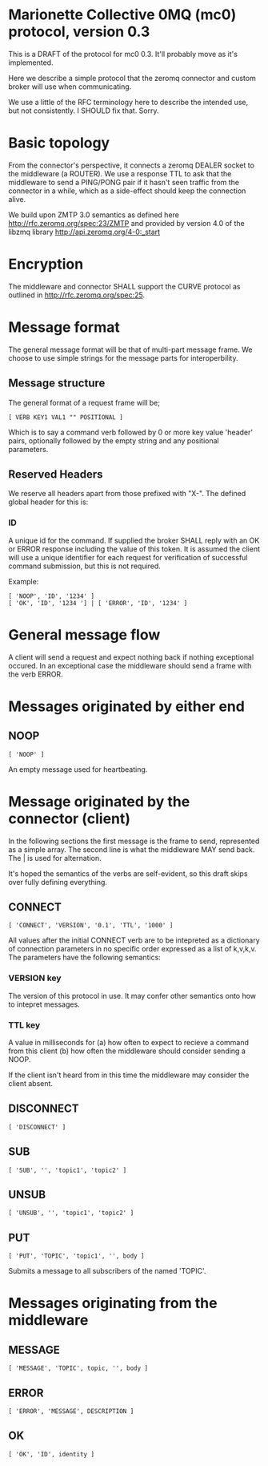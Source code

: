 # Marionette Collective 0MQ (mc0) protocol, version 0.3

This is a DRAFT of the protocol for mc0 0.3.  It'll probably move
as it's implemented.

Here we describe a simple protocol that the zeromq connector and custom
broker will use when communicating.

We use a little of the RFC terminology here to describe the intended use, but
not consistently.  I SHOULD fix that.  Sorry.

# Basic topology

From the connector's perspective, it connects a zeromq DEALER socket to the
middleware (a ROUTER).  We use a response TTL to ask that the middleware to
send a PING/PONG pair if it hasn't seen traffic from the connector in a while,
which as a side-effect should keep the connection alive.

We build upon ZMTP 3.0 semantics as defined here
http://rfc.zeromq.org/spec:23/ZMTP and provided by version 4.0 of the libzmq
library http://api.zeromq.org/4-0:_start

# Encryption

The middleware and connector SHALL support the CURVE protocol as outlined in
http://rfc.zeromq.org/spec:25.

# Message format

The general message format will be that of multi-part message frame.  We
choose to use simple strings for the message parts for interoperbility.

## Message structure

The general format of a request frame will be;

    [ VERB KEY1 VAL1 "" POSITIONAL ]

Which is to say a command verb followed by 0 or more key value 'header' pairs,
optionally followed by the empty string and any positional parameters.

## Reserved Headers

We reserve all headers apart from those prefixed with "X-".  The defined global
header for this is:

### ID

A unique id for the command.  If supplied the broker SHALL reply with an OK or
ERROR response including the value of this token.  It is assumed the client
will use a unique identifier for each request for verification of successful
command submission, but this is not required.

Example:

    [ 'NOOP', 'ID', '1234' ]
    [ 'OK', 'ID', '1234 '] | [ 'ERROR', 'ID', '1234' ]

# General message flow

A client will send a request and expect nothing back if nothing exceptional
occured.  In an exceptional case the middleware should send a frame with the
verb ERROR.

# Messages originated by either end

## NOOP

    [ 'NOOP' ]

An empty message used for heartbeating.

# Message originated by the connector (client)

In the following sections the first message is the frame to send, represented
as a simple array.  The second line is what the middleware MAY send back.
The | is used for alternation.

It's hoped the semantics of the verbs are self-evident, so this draft skips
over fully defining everything.

## CONNECT

    [ 'CONNECT', 'VERSION', '0.1', 'TTL', '1000' ]

All values after the initial CONNECT verb are to be intepreted as a dictionary
of connection parameters in no specific order expressed as a list of k,v,k,v.
The parameters have the following semantics:

### VERSION key

The version of this protocol in use.  It may confer other semantics onto how
to intepret messages.

### TTL key

A value in milliseconds for (a) how often to expect to recieve a command from
this client (b) how often the middleware should consider sending a NOOP.

If the client isn't heard from in this time the middleware may consider the
client absent.

## DISCONNECT

    [ 'DISCONNECT' ]

## SUB

    [ 'SUB', '', 'topic1', 'topic2' ]

## UNSUB

    [ 'UNSUB', '', 'topic1', 'topic2' ]

## PUT

    [ 'PUT', 'TOPIC', 'topic1', '', body ]

Submits a message to all subscribers of the named 'TOPIC'.

# Messages originating from the middleware

## MESSAGE

    [ 'MESSAGE', 'TOPIC', topic, '', body ]

## ERROR

    [ 'ERROR', 'MESSAGE', DESCRIPTION ]

## OK

    [ 'OK', 'ID', identity ]

